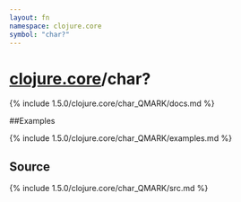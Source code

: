 ```yaml
---
layout: fn
namespace: clojure.core
symbol: "char?"
---
```


# [clojure.core](../)/char?

{% include 1.5.0/clojure.core/char_QMARK/docs.md %}

##Examples

{% include 1.5.0/clojure.core/char_QMARK/examples.md %}
## Source
{% include 1.5.0/clojure.core/char_QMARK/src.md %}

